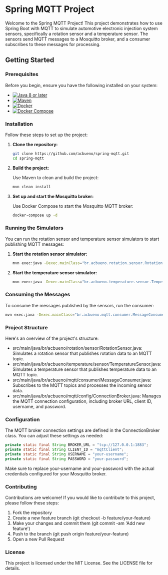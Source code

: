 # Spring MQTT Project

Welcome to the Spring MQTT Project! This project demonstrates how to use Spring Boot with MQTT to simulate automotive electronic injection system sensors, specifically a rotation sensor and a temperature sensor. The sensors send MQTT messages to a Mosquitto broker, and a consumer subscribes to these messages for processing.

## Getting Started

### Prerequisites

Before you begin, ensure you have the following installed on your system:

- [![Java 8 or later](https://www.oracle.com/favicon.ico)](https://www.oracle.com/java/technologies/javase-downloads.html) 
- [![Maven](https://maven.apache.org/images/logos/maven-feather.png)](https://maven.apache.org/install.html) 
- [![Docker](https://www.docker.com/sites/default/files/d8/2019-07/Moby-logo.png)](https://www.docker.com/get-started)
- [![Docker Compose](https://docs.docker.com/icons/icon-compose-32x32.png)](https://docs.docker.com/compose/install/) 
### Installation

Follow these steps to set up the project:

1. **Clone the repository:**

    ```bash
    git clone https://github.com/acbueno/spring-mqtt.git
    cd spring-mqtt
    ```

2. **Build the project:**

    Use Maven to clean and build the project:

    ```bash
    mvn clean install
    ```

3. **Set up and start the Mosquitto broker:**

    Use Docker Compose to start the Mosquitto MQTT broker:

    ```bash
    docker-compose up -d
    ```

### Running the Simulators

You can run the rotation sensor and temperature sensor simulators to start publishing MQTT messages:

1. **Start the rotation sensor simulator:**

    ```bash
    mvn exec:java -Dexec.mainClass="br.acbueno.rotation.sensor.RotationSensor"
    ```

2. **Start the temperature sensor simulator:**

    ```bash
    mvn exec:java -Dexec.mainClass="br.acbueno.temperature.sensor.TemperatureSensor"
    ```

### Consuming the Messages

To consume the messages published by the sensors, run the consumer:

```bash
mvn exec:java -Dexec.mainClass="br.acbueno.mqtt.consumer.MessageConsumer"
```
### Project Structure
Here's an overview of the project's structure:

- src/main/java/br/acbueno/rotation/sensor/RotationSensor.java: Simulates a rotation sensor that publishes rotation data to an MQTT topic.
- src/main/java/br/acbueno/temperature/sensor/TemperatureSensor.java: Simulates a temperature sensor that publishes temperature data to an MQTT topic.
- src/main/java/br/acbueno/mqtt/consumer/MessageConsumer.java: Subscribes to the MQTT topics and processes the incoming sensor data.
- src/main/java/br/acbueno/mqtt/config/ConnectionBroker.java: Manages the MQTT connection configuration, including broker URL, client ID, username, and password.

### Configuration
The MQTT broker connection settings are defined in the ConnectionBroker class. You can adjust these settings as needed:
```java
private static final String BROKER_URL = "tcp://127.0.0.1:1883";
private static final String CLIENT_ID = "mqttClient";
private static final String USERNAME = "your-username";
private static final String PASSWORD = "your-password";
```
Make sure to replace your-username and your-password with the actual credentials configured for your Mosquitto broker.

### Contributing
Contributions are welcome! If you would like to contribute to this project, please follow these steps:
  1. Fork the repository
  2. Create a new feature branch (git checkout -b feature/your-feature)
  3. Make your changes and commit them (git commit -am 'Add new feature')
  4. Push to the branch (git push origin feature/your-feature)
  5. Open a new Pull Request
### License
This project is licensed under the MIT License. See the LICENSE file for details.
